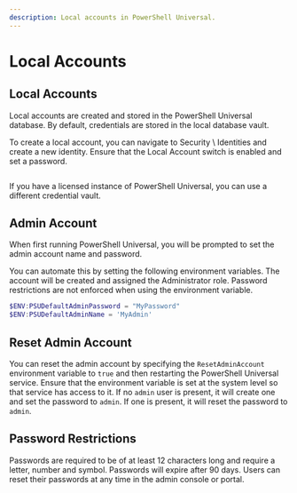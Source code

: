```yaml
---
description: Local accounts in PowerShell Universal.
---
```


# Local Accounts

## Local Accounts

Local accounts are created and stored in the PowerShell Universal database. By default, credentials are stored in the local database vault.

To create a local account, you can navigate to Security \ Identities and create a new identity. Ensure that the Local Account switch is enabled and set a password.

<figure><img src="../.gitbook/assets/image (323).png" alt=""><figcaption></figcaption></figure>

If you have a licensed instance of PowerShell Universal, you can use a different credential vault.

## Admin Account

When first running PowerShell Universal, you will be prompted to set the admin account name and password.&#x20;

You can automate this by setting the following environment variables. The account will be created and assigned the Administrator role. Password restrictions are not enforced when using the environment variable.

```powershell
$ENV:PSUDefaultAdminPassword = "MyPassword"
$ENV:PSUDefaultAdminName = 'MyAdmin'
```

## Reset Admin Account

You can reset the admin account by specifying the `ResetAdminAccount` environment variable to `true` and then restarting the PowerShell Universal service. Ensure that the environment variable is set at the system level so that service has access to it. If no `admin` user is present, it will create one and set the password to `admin`. If one is present, it will reset the password to `admin`.&#x20;

## Password Restrictions

Passwords are required to be of at least 12 characters long and require a letter, number and symbol. Passwords will expire after 90 days. Users can reset their passwords at any time in the admin console or portal.&#x20;
